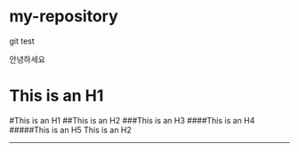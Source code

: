 # my-repository
git test

안녕하세요

This is an H1
=================
#This is an H1
##This is an H2
###This is an H3
####This is an H4
#####This is an H5
This is an H2


---------------



